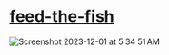 # <a href="https://feed-the-fish.vercel.app/">feed-the-fish</a>
![Screenshot 2023-12-01 at 5 34 51 AM](https://github.com/sudo-self/feed-the-fish/assets/119916323/a84fad2f-dfbe-4157-8bcf-7405bbdba353)

